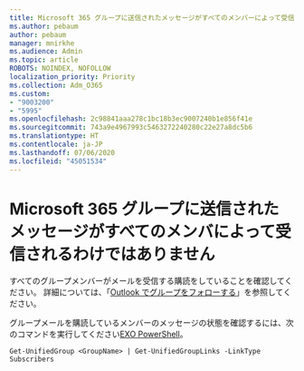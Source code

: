 ```yaml
---
title: Microsoft 365 グループに送信されたメッセージがすべてのメンバーによって受信されません
ms.author: pebaum
author: pebaum
manager: mnirkhe
ms.audience: Admin
ms.topic: article
ROBOTS: NOINDEX, NOFOLLOW
localization_priority: Priority
ms.collection: Adm_O365
ms.custom:
- "9003200"
- "5995"
ms.openlocfilehash: 2c98841aaa278c1bc18b3ec9007240b1e856f41e
ms.sourcegitcommit: 743a9e4967993c5463272240280c22e27a8dc5b6
ms.translationtype: HT
ms.contentlocale: ja-JP
ms.lasthandoff: 07/06/2020
ms.locfileid: "45051534"
---
```

# <a name="messages-sent-to-a-microsoft-365-group-are-not-received-by-all-members"></a>Microsoft 365 グループに送信されたメッセージがすべてのメンバによって受信されるわけではありません

すべてのグループメンバーがメールを受信する購読をしていることを確認してください。 詳細については、「[Outlook でグループをフォローする](https://support.microsoft.com/office/e147fc19-f548-4cd2-834f-80c6235b7c36)」を参照してください。  

グループメールを購読しているメンバーのメッセージの状態を確認するには、次のコマンドを実行してください[EXO PowerShell](https://docs.microsoft.com/powershell/exchange/connect-to-exchange-online-powershell?view=exchange-ps)。

`Get-UnifiedGroup <GroupName> | Get-UnifiedGroupLinks -LinkType Subscribers`